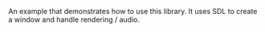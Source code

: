 An example that demonstrates how to use this library. It uses SDL to create a window and handle rendering / audio.